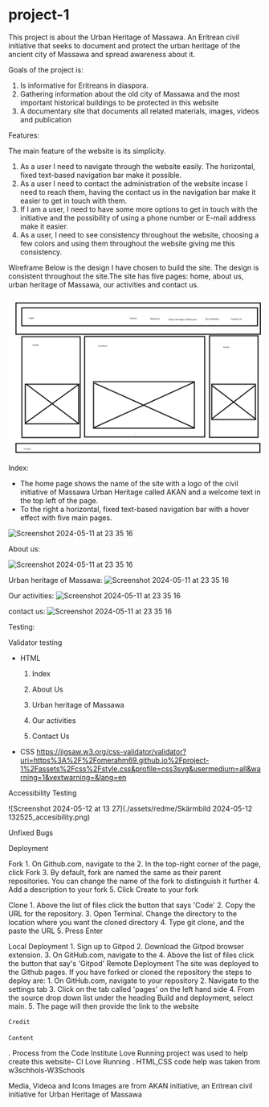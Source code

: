 # project-1
 
This project is about the Urban Heritage of Massawa. An Eritrean civil initiative that seeks to document and protect the urban heritage of the ancient city of Massawa and spread awareness about it. 

Goals of the project is:
1. Is informative for Eritreans in diaspora.
2. Gathering information about the old city of Massawa and the most important historical buildings to be protected in this website
3. A documentary site that documents all related materials, images, videos and publication


Features:

The main feature of the website is its simplicity. 
1. As a user I need to navigate through the website easily. The horizontal, fixed text-based navigation bar make it possible.
2. As a user I need to contact the administration of the website incase I need to reach them, having the contact us in the navigation bar make it easier to get in touch with them.
3. If I am a user, I need to have some more options to get in touch with the initiative and the possibility of using a phone number or E-mail address make it easier.
4. As a user, I need to see consistency throughout the website, choosing a few colors and using them throughout the website giving me this consistency.


Wireframe
Below is the design I have chosen to build the site. The design is consistent throughout the site.The site has five pages: home, about us, urban heritage of Massawa, our activities and contact us.

![Screenshot 2024-05-11 at 23 35 16](./assets/readme/Webdesign.png)


Index:
- The home page shows the name of the site with a logo of the civil initiative of Massawa Urban Heritage called AKAN and a welcome text in the top left of the page.
- To the right a horizontal, fixed text-based navigation bar with a hover effect with five main pages.

![Screenshot 2024-05-11 at 23 35 16](./assets/readme/Skärmbild%202024-05-12%20092153_index.png)


About us:

![Screenshot 2024-05-11 at 23 35 16](./assets/readme/Skärmbild%202024-05-12%20092427_about.png)


Urban heritage of Massawa:
![Screenshot 2024-05-11 at 23 35 16](./assets/readme/Skärmbild%202024-05-12%20092636-urban.png)


Our activities:
![Screenshot 2024-05-11 at 23 35 16](./assets/readme/Skärmbild%202024-05-12%20092848_ouractivities.png)


contact us:
![Screenshot 2024-05-11 at 23 35 16](./assets/readme/Skärmbild%202024-05-12%20093003_contact.png)



Testing:

Validator testing
- HTML

    1. Index


    2. About Us

    3. Urban heritage of Massawa

    4. Our activities

    5. Contact Us

- CSS
https://jigsaw.w3.org/css-validator/validator?uri=https%3A%2F%2Fomerahm69.github.io%2Fproject-1%2Fassets%2Fcss%2Fstyle.css&profile=css3svg&usermedium=all&warning=1&vextwarning=&lang=en
    


Accessibility Testing

![Screenshot 2024-05-12 at 13 27](./assets/redme/Skärmbild 2024-05-12 132525_accesibility.png)


Unfixed Bugs


Deployment

Fork
    1. On Github.com, navigate to the 
    2. In the top-right corner of the page, click Fork
    3. By default, fork are named the same as their parent  repositories. You can change the name of the fork to distinguish it further
    4. Add a description to your fork
    5. Click Create to your fork

Clone
    1. Above the list of files click the button that says 'Code'
    2. Copy the URL for the repository.
    3. Open Terminal. Change the directory to the location where you want the cloned directory
    4. Type git clone, and the paste the URL
    5. Press Enter

Local Deployment
    1. Sign up to Gitpod
    2. Download the Gitpod browser extension.
    3. On GitHub.com, navigate to the
    4. Above the list of files click the button that say's 'Gitpod'
Remote Deployment
    The site was deployed to the Github pages. If you have forked or cloned the repository the steps to deploy are:
    1. On GitHub.com, navigate to your repository 
    2. Navigate to the settings tab
    3. Click on the tab called 'pages' on the left hand side
    4. From the source drop down list under the heading Build and deployment, select main.
    5. The page will then provide the link to the website
    
    Credit

    Content 

   .  Process from the Code Institute Love Running project was used to help create this website- CI Love Running
   . HTML,CSS code help was taken from w3schhols-W3Schools

   Media, Videoa and Icons
   Images are from AKAN initiative, an Eritrean civil initiative for Urban Heritage of Massawa



